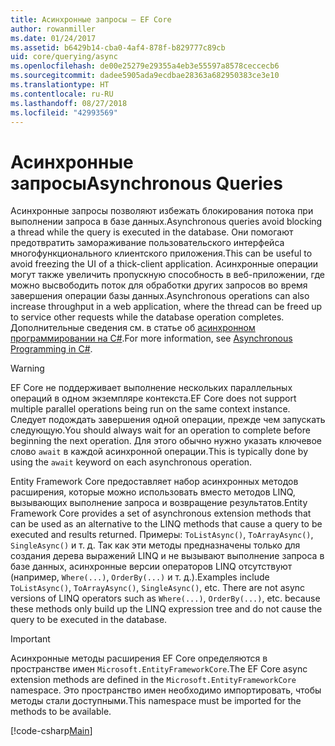 ```yaml
---
title: Асинхронные запросы — EF Core
author: rowanmiller
ms.date: 01/24/2017
ms.assetid: b6429b14-cba0-4af4-878f-b829777c89cb
uid: core/querying/async
ms.openlocfilehash: de00e25279e29355a4eb3e55597a8578ceccecb6
ms.sourcegitcommit: dadee5905ada9ecdbae28363a682950383ce3e10
ms.translationtype: HT
ms.contentlocale: ru-RU
ms.lasthandoff: 08/27/2018
ms.locfileid: "42993569"
---
```

# <a name="asynchronous-queries"></a><span data-ttu-id="f439f-102">Асинхронные запросы</span><span class="sxs-lookup"><span data-stu-id="f439f-102">Asynchronous Queries</span></span>

<span data-ttu-id="f439f-103">Асинхронные запросы позволяют избежать блокирования потока при выполнении запроса в базе данных.</span><span class="sxs-lookup"><span data-stu-id="f439f-103">Asynchronous queries avoid blocking a thread while the query is executed in the database.</span></span> <span data-ttu-id="f439f-104">Они помогают предотвратить замораживание пользовательского интерфейса многофункционального клиентского приложения.</span><span class="sxs-lookup"><span data-stu-id="f439f-104">This can be useful to avoid freezing the UI of a thick-client application.</span></span> <span data-ttu-id="f439f-105">Асинхронные операции могут также увеличить пропускную способность в веб-приложении, где можно высвободить поток для обработки других запросов во время завершения операции базы данных.</span><span class="sxs-lookup"><span data-stu-id="f439f-105">Asynchronous operations can also increase throughput in a web application, where the thread can be freed up to service other requests while the database operation completes.</span></span> <span data-ttu-id="f439f-106">Дополнительные сведения см. в статье об [асинхронном программировании на C#](https://docs.microsoft.com/dotnet/csharp/async).</span><span class="sxs-lookup"><span data-stu-id="f439f-106">For more information, see [Asynchronous Programming in C#](https://docs.microsoft.com/dotnet/csharp/async).</span></span>

> [!WARNING]  
> <span data-ttu-id="f439f-107">EF Core не поддерживает выполнение нескольких параллельных операций в одном экземпляре контекста.</span><span class="sxs-lookup"><span data-stu-id="f439f-107">EF Core does not support multiple parallel operations being run on the same context instance.</span></span> <span data-ttu-id="f439f-108">Следует подождать завершения одной операции, прежде чем запускать следующую.</span><span class="sxs-lookup"><span data-stu-id="f439f-108">You should always wait for an operation to complete before beginning the next operation.</span></span> <span data-ttu-id="f439f-109">Для этого обычно нужно указать ключевое слово `await` в каждой асинхронной операции.</span><span class="sxs-lookup"><span data-stu-id="f439f-109">This is typically done by using the `await` keyword on each asynchronous operation.</span></span>

<span data-ttu-id="f439f-110">Entity Framework Core предоставляет набор асинхронных методов расширения, которые можно использовать вместо методов LINQ, вызывающих выполнение запроса и возвращение результатов.</span><span class="sxs-lookup"><span data-stu-id="f439f-110">Entity Framework Core provides a set of asynchronous extension methods that can be used as an alternative to the LINQ methods that cause a query to be executed and results returned.</span></span> <span data-ttu-id="f439f-111">Примеры: `ToListAsync()`, `ToArrayAsync()`, `SingleAsync()` и т. д. Так как эти методы предназначены только для создания дерева выражений LINQ и не вызывают выполнение запроса в базе данных, асинхронные версии операторов LINQ отсутствуют (например, `Where(...)`, `OrderBy(...)` и т. д.).</span><span class="sxs-lookup"><span data-stu-id="f439f-111">Examples include `ToListAsync()`, `ToArrayAsync()`, `SingleAsync()`, etc. There are not async versions of LINQ operators such as `Where(...)`, `OrderBy(...)`, etc. because these methods only build up the LINQ expression tree and do not cause the query to be executed in the database.</span></span>

> [!IMPORTANT]  
> <span data-ttu-id="f439f-112">Асинхронные методы расширения EF Core определяются в пространстве имен `Microsoft.EntityFrameworkCore`.</span><span class="sxs-lookup"><span data-stu-id="f439f-112">The EF Core async extension methods are defined in the `Microsoft.EntityFrameworkCore` namespace.</span></span> <span data-ttu-id="f439f-113">Это пространство имен необходимо импортировать, чтобы методы стали доступными.</span><span class="sxs-lookup"><span data-stu-id="f439f-113">This namespace must be imported for the methods to be available.</span></span>

[!code-csharp[Main](../../../samples/core/Querying/Querying/Async/Sample.cs#Sample)]
